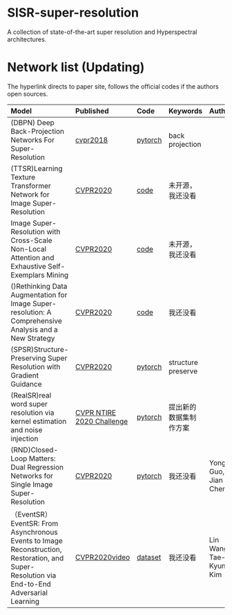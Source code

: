 # SISR-super-resolution
A collection of state-of-the-art super resolution and Hyperspectral architectures.

# Network list (Updating)
The hyperlink directs to paper site, follows the official codes if the authors open sources.

|Model |Published |Code|Keywords|Authors|
|:-----|:---------|:-----|:-------|:---------|
|(DBPN) Deep Back-Projection Networks For Super-Resolution| [cvpr2018](https://arxiv.org/abs/1803.02735)| [pytorch](https://github.com/alterzero/DBPN-Pytorch)|back projection|
|(TTSR)Learning Texture Transformer Network for Image Super-Resolution|[CVPR2020](http://openaccess.thecvf.com/content_CVPR_2020/papers/Yang_Learning_Texture_Transformer_Network_for_Image_Super-Resolution_CVPR_2020_paper.pdf)|[code](https://github.com/FuzhiYang/TTSR)|未开源，我还没看|
|Image Super-Resolution with Cross-Scale Non-Local Attention and Exhaustive Self-Exemplars Mining|[CVPR2020](https://arxiv.org/abs/2006.01424)|[code](https://github.com/SHI-Labs/Cross-Scale-Non-Local-Attention)|未开源，我还没看|
|()Rethinking Data Augmentation for Image Super-resolution: A Comprehensive Analysis and a New Strategy|[CVPR2020](https://arxiv.org/abs/2004.00448)|[code](https://github.com/clovaai/cutblur)|我还没看|
|(SPSR)Structure-Preserving Super Resolution with Gradient Guidance|[CVPR2020](https://arxiv.org/abs/2003.13081)|[pytorch](https://github.com/Maclory/SPSR)|structure preserve|
|(RealSR)real word super resolution via kernel estimation and noise injection|[CVPR NTIRE 2020 Challenge](http://openaccess.thecvf.com/content_CVPRW_2020/papers/w31/Ji_Real-World_Super-Resolution_via_Kernel_Estimation_and_Noise_Injection_CVPRW_2020_paper.pdf)|[pytorch](https://github.com/jixiaozhong/RealSR)|提出新的数据集制作方案|
|(RND)Closed-Loop Matters: Dual Regression Networks for Single Image Super-Resolution|[CVPR2020](https://arxiv.org/pdf/2003.07018.pdf)|[pytorch](https://github.com/guoyongcs/DRN)|我还没看|Yong Guo, Jian Chen|
|（EventSR）EventSR: From Asynchronous Events to Image Reconstruction, Restoration, and Super-Resolution via End-to-End Adversarial Learning|[CVPR2020video](https://www.youtube.com/watch?v=OShS_MwHecs)|[dataset](https://www.youtube.com/watch?v=OShS_MwHecs)|我还没看| Lin Wang, Tae-Kyun Kim|
